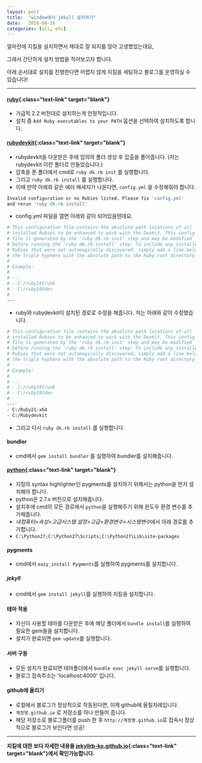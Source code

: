 ```yaml
---
layout: post
title:  "window에서 jekyll 설치하기"
date:   2016-08-16
categories: [all, etc]
---
```


얼마전에 지킬을 설치하면서 제대로 잘 되지를 않아 고생했었는데요,

그래서 간단하게 설치 방법을 적어보고자 합니다.

아래 순서대로 설치를 진행한다면 어렵지 않게 지킬을 세팅하고 블로그를 운영하실 수 있습니다!

----

#### [ruby](http://rubyinstaller.org/downloads/){:class="text-link" target="blank"}
- 가급적 2.2 버전대로 설치하는게 안정적입니다.
- 설치 중 `Add Ruby executables to your PATH` 옵션을 선택하여 설치하도록 합니다.

#### [rubydevkit](http://rubyinstaller.org/downloads/){:class="text-link" target="blank"}
- rubydevkit을 다운받은 후에 임의의 폴더 생성 후 압출을 풀어줍니다. (저는 rubydevkit 이란 폴더르 만들었습니다.)
- 압축을 푼 폴더에서 cmd로 `ruby dk.rb init` 를 실행합니다.
- 그리고 `ruby dk.rb install` 를 실행합니다.
- 이때 만약 아래와 같은 에러 메세지가 나온다면, `config.yml` 을 수정해줘야 합니다.

```sh
Invalid configuration or no Rubies listed. Please fix 'config.yml'
and rerun 'ruby dk.rb install'
```
	
- config.yml 파일을 열면 아래와 같이 되어있을텐데요.

```sh
# This configuration file contains the absolute path locations of all
# installed Rubies to be enhanced to work with the DevKit. This config
# file is generated by the 'ruby dk.rb init' step and may be modified
# before running the 'ruby dk.rb install' step. To include any installed
# Rubies that were not automagically discovered, simply add a line below
# the triple hyphens with the absolute path to the Ruby root directory.
#
# Example:
#
# ---
# - C:/ruby19trunk
# - C:/ruby192dev
#
---
```	

- ruby와 rubydevkit이 설치된 경로로 수정을 해줍니다. 저는 아래와 같이 수정했습니다.

```sh
# This configuration file contains the absolute path locations of all
# installed Rubies to be enhanced to work with the DevKit. This config
# file is generated by the 'ruby dk.rb init' step and may be modified
# before running the 'ruby dk.rb install' step. To include any installed
# Rubies that were not automagically discovered, simply add a line below
# the triple hyphens with the absolute path to the Ruby root directory.
#
# Example:
#
# ---
# - C:/ruby19trunk
# - C:/ruby192dev
#
---
- C:/Ruby21-x64
- C:/Rubydevkit
```

- 그리고 다시 `ruby dk.rb install` 를 실행합니다.


#### bundler

- cmd에서 `gem install bundler` 를 실행하여 bundler를 설치해줍니다.


#### [python](https://www.python.org/downloads/windows/){:class="text-link" target="blank"}

- 지킬의 syntax highlighter인 pygments를 설치하기 위해서는 python을 먼저 설치해야 합니다.
- python은 2.7.x 버전으로 설치해줍니다.
- 설치후에 cmd의 모든 경로에서 `python`을 실행해주기 위해 윈도우 환경 변수를 추가해줍니다.
- *내컴퓨터>속성>고급시스템 설정>고급>환경변수>시스템변수*에서 아래 경로를 추가합니다.
- `C:\Python27;C:\Python27\Scripts;C:\Python27\Lib\site-packages`

#### pygments 

- cmd에서 `easy_install Pygments`를 실행하여 pygments를 설치합니다.

##### jekyll

- cmd에서 `gem install jekyll`를 실행하여 지킬을 설치합니다.

#### 테마 적용

- 자신이 사용할 테마를 다운받은 후에 해당 폴더에서 `bundle install`를 실행하여 필요한 gem들을 설치합니다.
- 설치가 완료되면 `gem update`를 실행합니다.

#### 서버 구동

- 모든 설치가 완료되면 테마폴더에서 `bundle exec jekyll serve`를 실행합니다.
- 블로그 접속주소는 'localhost:4000' 입니다.

#### github에 올리기

- 로컬에서 블로그가 정상적으로 작동된다면, 이제 github에 올릴차례입니다.
- `계정명.github.io` 로 저장소를 하나 만들어 줍니다.
- 해당 저장소로 블로그폴더를 push 한 후 `http://계정명.github.io`로 접속시 정상적으로 블로그가 보인다면 성공!

----

**지킬에 대한 보다 자세한 내용을 [jekyllrb-ko.github.io](http://jekyllrb-ko.github.io/){:class="text-link" target="blank"}에서 확인가능합니다.**
